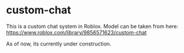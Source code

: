 # custom-chat
This is a custom chat system in Roblox. Model can be taken from here: https://www.roblox.com/library/9856571623/custom-chat

As of now, its currently under construction.

